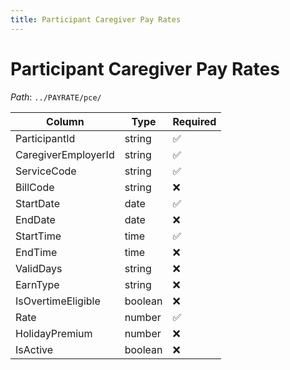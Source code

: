 ```yaml
---
title: Participant Caregiver Pay Rates
---
```


# Participant Caregiver Pay Rates

_Path_: `../PAYRATE/pce/`

| Column | Type | Required |
|--------|------|----------|
| ParticipantId | string | ✅ |
| CaregiverEmployerId | string | ✅ |
| ServiceCode | string | ✅ |
| BillCode | string | ❌ |
| StartDate | date | ✅ |
| EndDate | date | ❌ |
| StartTime | time | ✅ |
| EndTime | time | ❌ |
| ValidDays | string | ❌ |
| EarnType | string | ❌ |
| IsOvertimeEligible | boolean | ❌ |
| Rate | number | ✅ |
| HolidayPremium | number | ❌ |
| IsActive | boolean | ❌ |
